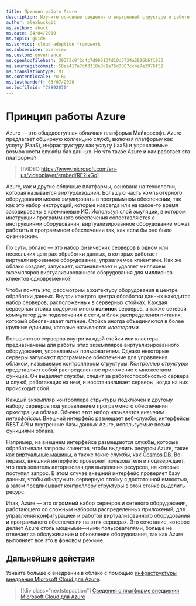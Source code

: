 ```yaml
---
title: Принцип работы Azure
description: Изучите основные сведения о внутренней структуре и работе облачной платформы Azure и облачной виртуализации.
author: alexbuckgit
ms.author: abuck
ms.date: 04/04/2019
ms.topic: guide
ms.service: cloud-adoption-framework
ms.subservice: overview
ms.custom: governance
ms.openlocfilehash: 39373c0f2c4c7d96613fd10d5734a2826b6f1933
ms.sourcegitcommit: 58ea417a7df3318e3d1a76d3807cc4e7e3976f52
ms.translationtype: MT
ms.contentlocale: ru-RU
ms.lasthandoff: 03/07/2020
ms.locfileid: "78892070"
---
```

<!-- markdownlint-disable MD026 -->

# <a name="how-does-azure-work"></a>Принцип работы Azure

Azure — это общедоступная облачная платформа Майкрософт. Azure предлагает обширную коллекцию служб, включая платформу как услугу (PaaS), инфраструктуру как услугу (IaaS) и управляемые возможности службы баз данных. Но что такое Azure и как работает эта платформа?

<!-- markdownlint-disable MD034 -->

> [!VIDEO https://www.microsoft.com/en-us/videoplayer/embed/RE2ixGo]

Azure, как и другие облачные платформы, основана на технологии, которая называется _виртуализацией_. Большую часть компьютерного оборудования можно эмулировать в программном обеспечении, так как это набор инструкций, которые навсегда или на какое-то время закодированы в кремниевые ИС. Используя слой эмуляции, в котором инструкции программного обеспечения сопоставляются с инструкциями оборудования, виртуализированное оборудование может работать в программном обеспечении так, как если бы оно было физическим.

По сути, облако — это набор физических серверов в одном или нескольких центрах обработки данных, в которых работает виртуализированное оборудование, управляемое клиентами. Как же облако создает, запускает, останавливает и удаляет миллионы экземпляров виртуализированного оборудования для миллионов клиентов одновременно?

Чтобы понять это, рассмотрим архитектуру оборудования в центре обработки данных. Внутри каждого центра обработки данных находится набор серверов, расположенных в серверных стойках. Каждая серверная стойка содержит много **колонок** серверов, а также сетевой коммутатор для подключения к сети, и блок распределения питания, который обеспечивает питание. Стойка иногда объединяются в более крупные единицы, которые называются _кластерами_.

Большинство серверов внутри каждой стойки или кластера предназначены для работы этих экземпляров виртуализированного оборудования, управляемых пользователем. Однако некоторые серверы запускают программное обеспечение для управления облаком, называемое контроллером структуры. _Контроллер структуры_ представляет собой распределенное приложение с множеством функций. Он выделяет службы, следит за работоспособностью сервера и служб, работающих на нем, и восстанавливает серверы, когда на них происходит сбой.

Каждый экземпляр контроллера структуры подключен к другому набору серверов под управлением программного обеспечения оркестрации облака. Обычно этот набор называется _внешним интерфейсом_. Внешний интерфейс размещает веб-службы, интерфейсы REST API и внутренние базы данных Azure, используемые всеми функциями облака.

Например, на внешнем интерфейсе размещаются службы, которые обрабатывали запросы клиентов, чтобы выделить ресурсы Azure, такие как [виртуальные машины](https://docs.microsoft.com/azure/virtual-machines), а также такие службы, как [Cosmos DB](https://docs.microsoft.com/azure/cosmos-db/introduction). Во-первых, внешний интерфейс проверяет пользователя и подтверждает, что пользователь авторизован для выделения ресурсов, на которые поступил запрос. В этом случае внешний интерфейс проверяет базу данных, чтобы обнаружить серверную стойку с достаточной емкостью, а затем предписывает контроллеру структуры в этой стойке выделить ресурс.

Итак, Azure — это огромный набор серверов и сетевого оборудования, работающего со сложным набором распределенных приложений, для управления конфигурацией и работой виртуализованного оборудования и программного обеспечения на этих серверах. Это сочетание, которое делает Azure столь мощными&mdash;ными пользователями, больше не отвечает за обслуживание и обновление оборудования, так как Azure выполняет все это в фоновом режиме.

## <a name="next-steps"></a>Дальнейшие действия

Узнайте больше о внедрении в облако с помощью [инфраструктуры внедрения Microsoft Cloud для Azure](https://docs.microsoft.com/azure/cloud-adoption-framework).

> [!div class="nextstepaction"]
> [Сведения о платформе внедрения Microsoft Cloud для Azure](https://docs.microsoft.com/azure/cloud-adoption-framework)
